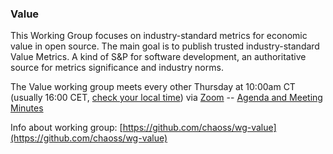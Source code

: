 ### Value

This Working Group focuses on industry-standard metrics for economic value in open source. The main goal is to publish trusted industry-standard Value Metrics. A kind of S&P for software development, an authoritative source for metrics significance and industry norms.

The Value working group meets every other Thursday at 10:00am CT (usually 16:00 CET, [check your local time](http://arewemeetingyet.com/Chicago/2020-02-27/10:00/b/CHAOSS%20Value%20WG)) via [Zoom](https://zoom.us/j/4998687533) -- [Agenda and Meeting Minutes](https://docs.google.com/document/d/1qWAV4ExtwcY3mSzIb9sYOUENt4Pi1BD7APjnRTCnZZs/edit#heading=h.bdn0grlsbx6)

Info about working group: [https://github.com/chaoss/wg-value](https://github.com/chaoss/wg-value)
